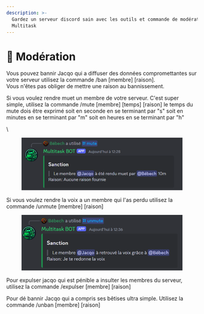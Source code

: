 ```yaml
---
description: >-
  Gardez un serveur discord sain avec les outils et commande de modération de
  Multitask
---
```


# 🔨 Modération

Vous pouvez bannir Jacqo qui a diffuser des données compromettantes sur votre serveur utilisez la commande /ban \[membre] \[raison].\
Vous n'êtes pas obliger de mettre une raison au bannissement.



Si vous voulez rendre muet un membre de votre serveur. C'est super simple, utilisez la commande /mute \[membre] \[temps] \[raison] le temps du mute dois être exprimé soit en seconde en se terminant par "s" soit en minutes en se terminant par "m" soit en heures en se terminant par "h"

\


<figure><img src="../.gitbook/assets/image (2).png" alt=""><figcaption></figcaption></figure>

Si vous voulez rendre la voix a un membre qui l'as perdu utilisez la commande /unmute \[membre] \[raison]

<figure><img src="../.gitbook/assets/image (3).png" alt=""><figcaption></figcaption></figure>

Pour expulser jacqo qui est pénible a insulter les membres du serveur, utilisez la commande /expulser \[membre] \[raison]

Pour dé bannir Jacqo qui a compris ses bêtises ultra simple. Utilisez la commande /unban \[membre] \[raison]

